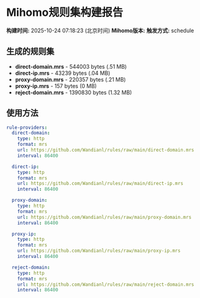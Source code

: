# Mihomo规则集构建报告

**构建时间:** 2025-10-24 07:18:23 (北京时间)
**Mihomo版本:** 
**触发方式:** schedule

## 生成的规则集

- **direct-domain.mrs** - 544003 bytes (.51 MB)
- **direct-ip.mrs** - 43239 bytes (.04 MB)
- **proxy-domain.mrs** - 220357 bytes (.21 MB)
- **proxy-ip.mrs** - 157 bytes (0 MB)
- **reject-domain.mrs** - 1390830 bytes (1.32 MB)

## 使用方法

```yaml
rule-providers:
  direct-domain:
    type: http
    format: mrs
    url: https://github.com/Wandianl/rules/raw/main/direct-domain.mrs
    interval: 86400

  direct-ip:
    type: http
    format: mrs
    url: https://github.com/Wandianl/rules/raw/main/direct-ip.mrs
    interval: 86400

  proxy-domain:
    type: http
    format: mrs
    url: https://github.com/Wandianl/rules/raw/main/proxy-domain.mrs
    interval: 86400

  proxy-ip:
    type: http
    format: mrs
    url: https://github.com/Wandianl/rules/raw/main/proxy-ip.mrs
    interval: 86400

  reject-domain:
    type: http
    format: mrs
    url: https://github.com/Wandianl/rules/raw/main/reject-domain.mrs
    interval: 86400

```
